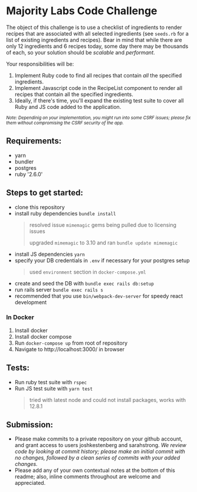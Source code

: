 # Majority Labs Code Challenge

The object of this challenge is to use a checklist of ingredients to render recipes that are associated with all selected ingredients (see `seeds.rb` for a list of existing ingredients and recipes). Bear in mind that while there are only 12 ingredients and 6 recipes today, some day there may be thousands of each, so your solution should be _scalable_ and _performant_.

Your responsibilities will be:

1. Implement Ruby code to find all recipes that contain _all_ the specified ingredients.
1. Implement Javascript code in the RecipeList component to render all recipes that contain all the specified ingredients.
1. Ideally, if there's time, you'll expand the existing test suite to cover all Ruby and JS code added to the application.

<sub>_Note: Dependinig on your implementation, you might run into some CSRF issues; please fix them without compromising the CSRF security of the app._</sub>

## Requirements:

- yarn
- bundler
- postgres
- ruby '2.6.0'

## Steps to get started:

- clone this repository
- install ruby dependencies `bundle install`
  > resolved issue `mimemagic` gems being pulled due to licensing issues
  >
  > upgraded `mimemagic` to 3.10 and ran `bundle update mimemagic`
- install JS dependencies `yarn`
- specify your DB credentials in `.env` if necessary for your postgres setup
  > used `environment` section in `docker-compose.yml`
- create and seed the DB with `bundle exec rails db:setup`
- run rails server `bundle exec rails s`
- recommended that you use `bin/webpack-dev-server` for speedy react development

### In Docker

1. Install docker
2. Install docker compose
3. Run `docker-compose up` from root of repository
4. Navigate to http://localhost:3000/ in browser

## Tests:

- Run ruby test suite with `rspec`
- Run JS test suite with `yarn test`
  > tried with latest node and could not install packages, works with 12.8.1

## Submission:

- Please make commits to a private repository on your github account, and grant access to users joshkestenberg and sarahstrong. _We review code by looking at commit history; please make an initial commit with no changes, followed by a clean series of commits with your added changes._
- Please add any of your own contextual notes at the bottom of this readme; also, inline comments throughout are welcome and appreciated.
